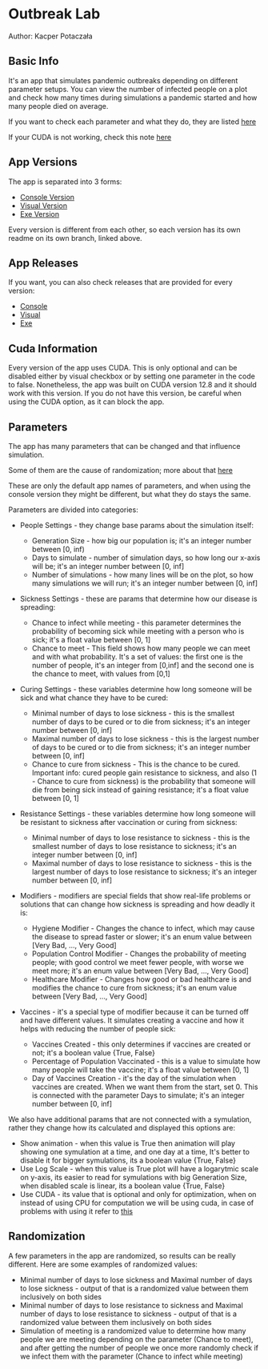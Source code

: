# Outbreak Lab
Author: Kacper Potaczała


## Basic Info
It's an app that simulates pandemic outbreaks depending on different parameter setups. You can view the number of infected people on a plot and check how many times during simulations a pandemic started and how many people died on average.

If you want to check each parameter and what they do, they are listed [here](#parameters)

If your CUDA is not working, check this note [here](#cuda-information)

## App Versions

The app is separated into 3 forms:
  * [Console Version](https://github.com/QG1414/OutbreakLab/tree/ConsoleVersion)
  * [Visual Version](https://github.com/QG1414/OutbreakLab/tree/VisualVersion)
  * [Exe Version](https://github.com/QG1414/OutbreakLab/tree/ExeVersion)

Every version is different from each other, so each version has its own readme on its own branch, linked above.

## App Releases

If you want, you can also check releases that are provided for every version:
  * [Console](https://github.com/QG1414/OutbreakLab/releases/tag/Console_Version)
  * [Visual](https://github.com/QG1414/OutbreakLab/releases/tag/Visual_Version)
  * [Exe](https://github.com/QG1414/OutbreakLab/releases/tag/Exe_Version)

## Cuda Information

Every version of the app uses CUDA. This is only optional and can be disabled either by visual checkbox or by setting one parameter in the code to false. Nonetheless, the app was built on CUDA version 12.8 and it should work with this version. If you do not have this version, be careful when using the CUDA option, as it can block the app.

## Parameters

The app has many parameters that can be changed and that influence simulation.

Some of them are the cause of randomization; more about that [here](#randomization)

These are only the default app names of parameters, and when using the console version they might be different, but what they do stays the same.

Parameters are divided into categories:

 * People Settings - they change base params about the simulation itself:
    - Generation Size - how big our population is; it's an integer number between [0, inf)
    - Days to simulate - number of simulation days, so how long our x-axis will be; it's an integer number between [0, inf]
    - Number of simulations - how many lines will be on the plot, so how many simulations we will run; it's an integer number between [0, inf]

      
 * Sickness Settings - these are params that determine how our disease is spreading:
    - Chance to infect while meeting - this parameter determines the probability of becoming sick while meeting with a person who is sick; it's a float value between [0, 1]
    - Chance to meet - This field shows how many people we can meet and with what probability. It's a set of values: the first one is the number of people, it's an integer from [0,inf] and the second one is the chance to meet, with values from [0,1]

      
 * Curing Settings - these variables determine how long someone will be sick and what chance they have to be cured:
    - Minimal number of days to lose sickness - this is the smallest number of days to be cured or to die from sickness; it's an integer number between [0, inf]
    - Maximal number of days to lose sickness - this is the largest number of days to be cured or to die from sickness; it's an integer number between [0, inf]
    - Chance to cure from sickness - This is the chance to be cured. Important info: cured people gain resistance to sickness, and also (1 - Chance to cure from sickness) is the probability that someone will die from being sick instead of gaining resistance; it's a float value between [0, 1]


 * Resistance Settings - these variables determine how long someone will be resistant to sickness after vaccination or curing from sickness:
    - Minimal number of days to lose resistance to sickness - this is the smallest number of days to lose resistance to sickness; it's an integer number between [0, inf]
    - Maximal number of days to lose resistance to sickness - this is the largest number of days to lose resistance to sickness; it's an integer number between [0, inf]

  
 * Modifiers - modifiers are special fields that show real-life problems or solutions that can change how sickness is spreading and how deadly it is:
    - Hygiene Modifier - Changes the chance to infect, which may cause the disease to spread faster or slower; it's an enum value between [Very Bad, ..., Very Good]
    - Population Control Modifier - Changes the probability of meeting people; with good control we meet fewer people, with worse we meet more; it's an enum value between [Very Bad, ..., Very Good]
    - Healthcare Modifier - Changes how good or bad healthcare is and modifies the chance to cure from sickness; it's an enum value between [Very Bad, ..., Very Good]


 * Vaccines - it's a special type of modifier because it can be turned off and have different values. It simulates creating a vaccine and how it helps with reducing the number of people sick:
    - Vaccines Created - this only determines if vaccines are created or not; it's a boolean value {True, False}
    - Percentage of Population Vaccinated - this is a value to simulate how many people will take the vaccine; it's a float value between [0, 1]
    - Day of Vaccines Creation - it's the day of the simulation when vaccines are created. When we want them from the start, set 0. This is connected with the parameter Days to simulate; it's an integer number between [0, inf]


We also have additional params that are not connected with a symulation, rather they change how its calculated and displayed this options are:
 * Show animation - when this value is True then animation will play showing one symulation at a time, and one day at a time, It's better to disable it for bigger symulations, its a boolean value {True, False}
 * Use Log Scale - when this value is True plot will have a logarytmic scale on y-axis, its easier to read for symulations with big Generation Size, when disabled scale is linear, its a boolean value {True, False}
 * Use CUDA - its value that is optional and only for optimization, when on instead of using CPU for computation we will be using cuda, in case of problems with using it refer to [this](#cuda-information)



## Randomization

A few parameters in the app are randomized, so results can be really different. Here are some examples of randomized values:
 * Minimal number of days to lose sickness and Maximal number of days to lose sickness - output of that is a randomized value between them inclusively on both sides
 * Minimal number of days to lose resistance to sickness and Maximal number of days to lose resistance to sickness - output of that is a randomized value between them inclusively on both sides
 * Simulation of meeting is a randomized value to determine how many people we are meeting depending on the parameter (Chance to meet), and after getting the number of people we once more randomly check if we infect them with the parameter (Chance to infect while meeting)



